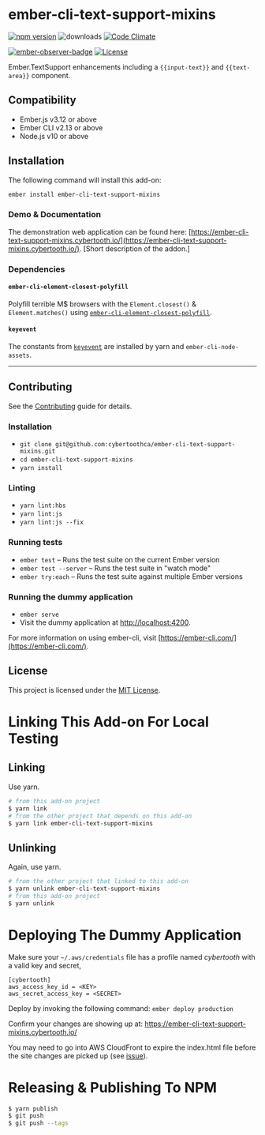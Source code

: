 # ember-cli-text-support-mixins

[![npm version](http://badge.fury.io/js/ember-cli-text-support-mixins.svg)](http://badge.fury.io/js/ember-cli-text-support-mixins) ![downloads](https://img.shields.io/npm/dy/ember-cli-text-support-mixins.svg) [![Code Climate](http://codeclimate.com/github/cybertoothca/ember-cli-text-support-mixins/badges/gpa.svg)](http://codeclimate.com/github/cybertoothca/ember-cli-text-support-mixins)

[![ember-observer-badge](http://emberobserver.com/badges/ember-cli-text-support-mixins.svg)](http://emberobserver.com/addons/ember-cli-text-support-mixins) [![License](http://img.shields.io/npm/l/ember-cli-text-support-mixins.svg)](LICENSE.md)

Ember.TextSupport enhancements including a `{{input-text}}` and `{{text-area}}` component.

## Compatibility

- Ember.js v3.12 or above
- Ember CLI v2.13 or above
- Node.js v10 or above

## Installation

The following command will install this add-on:

```bash
ember install ember-cli-text-support-mixins
```

### Demo & Documentation

The demonstration web application can be found here:
[https://ember-cli-text-support-mixins.cybertooth.io/](https://ember-cli-text-support-mixins.cybertooth.io/).
[Short description of the addon.]

### Dependencies

#### `ember-cli-element-closest-polyfill`

Polyfill terrible M$ browsers with the `Element.closest()` & `Element.matches()` using
[`ember-cli-element-closest-polyfill`](https://github.com/miguelcobain/ember-cli-element-closest-polyfill).

#### `keyevent`

The constants from [`keyevent`](https://github.com/cybertoothca/keyevent) are installed
by yarn and `ember-cli-node-assets`.

---

## Contributing

See the [Contributing](CONTRIBUTING.md) guide for details.

### Installation

- `git clone git@github.com:cybertoothca/ember-cli-text-support-mixins.git`
- `cd ember-cli-text-support-mixins`
- `yarn install`

### Linting

- `yarn lint:hbs`
- `yarn lint:js`
- `yarn lint:js --fix`

### Running tests

- `ember test` – Runs the test suite on the current Ember version
- `ember test --server` – Runs the test suite in "watch mode"
- `ember try:each` – Runs the test suite against multiple Ember versions

### Running the dummy application

- `ember serve`
- Visit the dummy application at [http://localhost:4200](http://localhost:4200).

For more information on using ember-cli, visit [https://ember-cli.com/](https://ember-cli.com/).

## License

This project is licensed under the [MIT License](LICENSE.md).

# Linking This Add-on For Local Testing

## Linking

Use yarn.

```bash
# from this add-on project
$ yarn link
# from the other project that depends on this add-on
$ yarn link ember-cli-text-support-mixins
```

## Unlinking

Again, use yarn.

```bash
# from the other project that linked to this add-on
$ yarn unlink ember-cli-text-support-mixins
# from this add-on project
$ yarn unlink
```

# Deploying The Dummy Application

Make sure your `~/.aws/credentials` file has a profile named _cybertooth_
with a valid key and secret,

```text
[cybertooth]
aws_access_key_id = <KEY>
aws_secret_access_key = <SECRET>
```

Deploy by invoking the following command: `ember deploy production`

Confirm your changes are showing up at: https://ember-cli-text-support-mixins.cybertooth.io/

You may need to go into AWS CloudFront to expire the index.html file before the site
changes are picked up (see [issue](https://github.com/cybertoothca/ember-cli-text-support-mixins/issues/29)).

# Releasing & Publishing To NPM

```bash
$ yarn publish
$ git push
$ git push --tags
```
